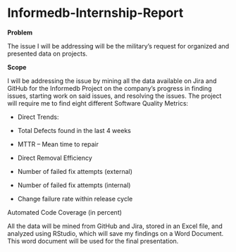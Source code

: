 # Informedb-Internship-Report
**Problem** 

The issue I will be addressing will be the military’s request for organized and presented data on projects.  

 

**Scope** 

I will be addressing the issue by mining all the data available on Jira and GitHub for the Informedb Project on the company’s progress in finding issues, starting work on said issues, and resolving the issues. The project will require me to find eight different Software Quality Metrics: 

* Direct Trends: 

* Total Defects found in the last 4 weeks 

* MTTR – Mean time to repair 

* Direct Removal Efficiency 

* Number of failed fix attempts (external)  

* Number of failed fix attempts (internal) 

* Change failure rate within release cycle 

Automated Code Coverage (in percent) 

All the data will be mined from GitHub and Jira, stored in an Excel file, and analyzed using RStudio, which will save my findings on a Word Document. This word document will be used for the final presentation.


